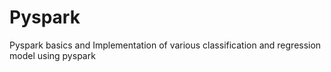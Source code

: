 # Pyspark
Pyspark basics and 
Implementation of various classification and regression model using pyspark

